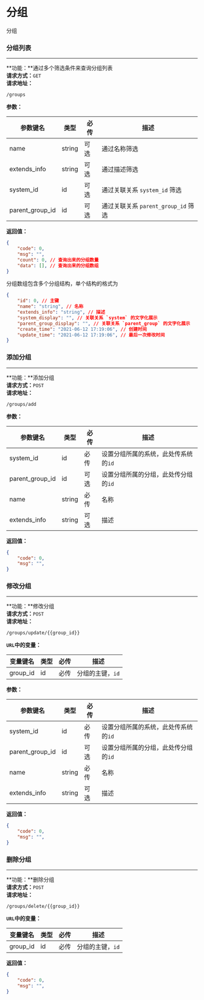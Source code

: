 # 分组  
分组






### 分组列表  
----
**功能：**通过多个筛选条件来查询分组列表  
**请求方式：**`GET`  
**请求地址：**  
```
/groups  
```
**参数：**  

|参数键名|类型|必传|描述|
|----|----|----|----|
|name|string|可选|通过名称筛选|
|extends_info|string|可选|通过描述筛选|
|system_id|id|可选|通过关联关系 `system_id` 筛选|
|parent_group_id|id|可选|通过关联关系 `parent_group_id` 筛选|

**返回值：**  
```json
{
    "code": 0,
    "msg": "",
    "count": 0, // 查询出来的分组数量
    "data": [], // 查询出来的分组数组
}
```
分组数组包含多个分组结构，单个结构的格式为
```json
{
    "id": 0, // 主键
    "name": "string", // 名称 
    "extends_info": "string", // 描述 
    "system_display": "", // 关联关系 `system` 的文字化展示
    "parent_group_display": "", // 关联关系 `parent_group` 的文字化展示
    "create_time": "2021-06-12 17:19:06", // 创建时间
    "update_time": "2021-06-12 17:19:06", // 最后一次修改时间
}
```









### 添加分组 
----
**功能：**添加分组  
**请求方式：**`POST`  
**请求地址：**  
```
/groups/add  
```
**参数：**  

|参数键名|类型|必传|描述|
|----|----|----|----|
|system_id|id|必传|设置分组所属的系统，此处传系统的`id`|
|parent_group_id|id|可选|设置分组所属的分组，此处传分组的`id`|
|name|string|必传|名称|
|extends_info|string|可选|描述|

**返回值：**  
```json
{
    "code": 0,
    "msg": "",
}
```












### 修改分组 
----
**功能：**修改分组  
**请求方式：**`POST`  
**请求地址：**  
```
/groups/update/{{group_id}}  
```
**`URL`中的变量：**  

|变量键名|类型|必传|描述|
|----|----|----|----|
|group_id|id|必传|分组的主键，`id`|

**参数：**  

|参数键名|类型|必传|描述|
|----|----|----|----|
|system_id|id|必传|设置分组所属的系统，此处传系统的`id`|
|parent_group_id|id|可选|设置分组所属的分组，此处传分组的`id`|
|name|string|必传|名称|
|extends_info|string|可选|描述|

**返回值：**  
```json
{
    "code": 0,
    "msg": "",
}
```













### 删除分组 
----
**功能：**删除分组  
**请求方式：**`POST`  
**请求地址：**  
```
/groups/delete/{{group_id}}  
```
**`URL`中的变量：**  

|变量键名|类型|必传|描述|
|----|----|----|----|
|group_id|id|必传|分组的主键，`id`|

**返回值：**  
```json
{
    "code": 0,
    "msg": "",
}

```



